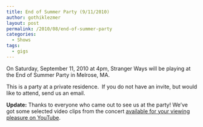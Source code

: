```yaml
---
title: End of Summer Party (9/11/2010)
author: gothiklezmer
layout: post
permalink: /2010/08/end-of-summer-party
categories:
  - Shows
tags:
  - gigs
---
```

On Saturday, September 11, 2010 at 4pm, Stranger Ways will be playing at the End of Summer Party in Melrose, MA.

This is a party at a private residence.  If you do not have an invite, but would like to attend, send us an email.

**Update:** Thanks to everyone who came out to see us at the party! We’ve got some selected video clips from the concert [available for your viewing pleasure on YouTube][1].

 [1]: http://www.youtube.com/user/StrangerWaysMusic?feature=mhum#p/c/B4383B36578F1B20